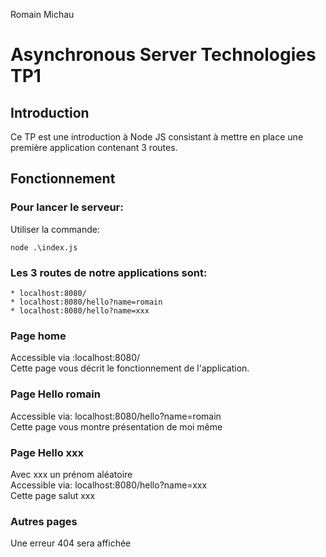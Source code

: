 Romain Michau


Asynchronous Server Technologies TP1
======================================


Introduction
------------
Ce TP est une introduction à Node JS consistant à mettre en place une première application contenant 3 routes.


Fonctionnement
--------------

### Pour lancer le serveur:  
Utiliser la commande:
```
node .\index.js
```

### Les 3 routes de notre applications sont:  

```
* localhost:8080/
* localhost:8080/hello?name=romain
* localhost:8080/hello?name=xxx
```

### Page home  
Accessible via :localhost:8080/  
Cette page vous décrit le fonctionnement de l'application.

### Page Hello romain  
Accessible via: localhost:8080/hello?name=romain  
Cette page vous montre présentation de moi même

### Page Hello xxx  
Avec xxx un prénom aléatoire  
Accessible via: localhost:8080/hello?name=xxx  
Cette page salut xxx

### Autres pages
Une erreur 404 sera affichée
